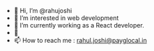 - 👋 Hi, I’m @rahujoshi
- 👀 I’m interested in web development
- 🌱 I’m currently working as a React developer.
- 💞️ 
- 📫 How to reach me : rahul.joshi@payglocal.in

<!---
rahujoshi/rahujoshi is a ✨ special ✨ repository because its `README.md` (this file) appears on your GitHub profile.
You can click the Preview link to take a look at your changes.
--->
